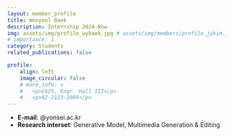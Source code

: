 ```yaml
---
layout: member_profile
title: Wooyeol Baek
description: Internship 2024-Now
img: assets/img/profile_wybaek.jpg # assets/img/members/profile_jykim.jpg
# importance: 1
category: Students
related_publications: false

profile:
    align: left
    image_circular: false
    # more_info: >
    #   <p>C625, Engr. Hall III</p>
    #   <p>02-2123-2869</p>
---
```


- **E-mail**: @yonsei.ac.kr
- **Research interset**: Generative Model, Multimedia Generation & Editing
